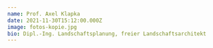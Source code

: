 ```yaml
---
name: Prof. Axel Klapka
date: 2021-11-30T15:12:00.000Z
image: fotos-kopie.jpg
bio: Dipl.-Ing. Landschaftsplanung, freier Landschaftsarchitekt
---
```

